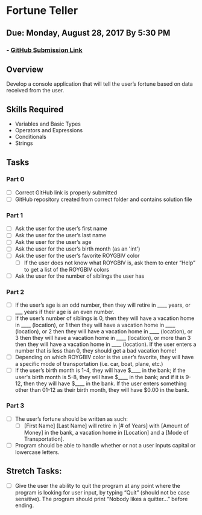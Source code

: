 # Fortune Teller
## Due: Monday, August 28, 2017 By 5:30 PM
### - [GitHub Submission Link](https://docs.google.com/forms/d/e/1FAIpQLScUEvl_ZgH_OgBu0zbg_WIvB6zBSkkXh7wfxqjv4LwLdBDxLg/viewform)

## Overview
Develop a console application that will tell the user’s fortune based on data received from the user.

## Skills Required
-  Variables and Basic Types
-  Operators and Expressions
-  Conditionals
-  Strings

## Tasks

### Part 0
- [ ] Correct GitHub link is properly submitted
- [ ] GitHub repository created from correct folder and contains solution file

### Part 1
- [ ] Ask the user for the user’s first name
- [ ] Ask the user for the user’s last name
- [ ] Ask the user for the user’s age
- [ ] Ask the user for the user’s birth month (as an 'int')
- [ ] Ask the user for the user’s favorite ROYGBIV color
  - [ ] If the user does not know what ROYGBIV is, ask them to enter “Help” to get a list of the ROYGBIV colors
- [ ] Ask the user for the number of siblings the user has

### Part 2
- [ ] If the user’s age is an odd number, then they will retire in ____ years, or ___ years if their age is an even number.
- [ ] If the user’s number of siblings is 0, then they will have a vacation home in ____ (location), or 1 then they will have a vacation home in ____ (location), or 2 then they will have a vacation home in ____ (location), or 3 then they will have a vacation home in ____ (location), or more than 3 then they will have a vacation home in ____ (location). If the user enters a number that is less than 0, they should get a bad vacation home!
- [ ] Depending on which ROYGBIV color is the user’s favorite, they will have a specific mode of transportation (i.e. car, boat, plane, etc.)
- [ ] If the user’s birth month is 1-4, they will have $____ in the bank; if the user's birth month is 5-8, they will have $____ in the bank; and if it is 9-12, then they will have $____ in the bank. If the user enters something other than 01-12 as their birth month, they will have $0.00 in the bank.

### Part 3
- [ ] The user’s fortune should be written as such:
  - [ ] [First Name] [Last Name] will retire in [# of Years] with [Amount of Money] in the bank, a vacation home in [Location] and a [Mode of Transportation].
- [ ] Program should be able to handle whether or not a user inputs capital or lowercase letters.

## Stretch Tasks:
- [ ] Give the user the ability to quit the program at any point where the program is looking for user input, by typing “Quit” (should not be case sensitive). The program should print “Nobody likes a quitter...” before ending.
